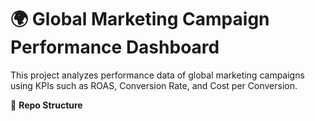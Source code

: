 # 🌍 Global Marketing Campaign Performance Dashboard

This project analyzes performance data of global marketing campaigns using KPIs such as ROAS, Conversion Rate, and Cost per Conversion.

📁 **Repo Structure**
